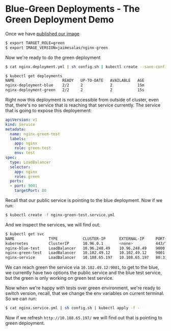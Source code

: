 # Blue-Green Deployments - The Green Deployment Demo

Once we have [published our image](./green/readme.md)

```bash
$ export TARGET_ROLE=green
$ export IMAGE_VERSION=jaimesalas/nginx-green
```

Now we're ready to do the green deployment

```bash
$ cat nginx.deployment.yml | sh config.sh | kubectl create --save-config -f -
```

```bash
$ kubectl get deployments
NAME                     READY   UP-TO-DATE   AVAILABLE   AGE
nginx-deployment-blue    2/2     2            2           15m
nginx-deployment-green   2/2     2            2           15s
```

Right now this deployment is not accessible from outside of cluster, even that, there's no service that is reaching that service currently. The service that is going to expose this deployement:

```yml
apiVersion: v1
kind: Service
metadata:
  name: nginx-green-test
  labels:
    app: nginx 
    role: green-test 
    env: test
spec:
  type: LoadBalancer
  selector:
    app: nginx 
    role: green
  ports:
  - port: 9001
    targetPort: 80
```

Recall that our public service is pointing to the blue deployment. Now if we run:

```bash
$ kubectl create -f nginx-green-test.service.yml
```

And we inspect the services, we will find out:

```bash
$ kubectl get svc
NAME               TYPE           CLUSTER-IP      EXTERNAL-IP     PORT(S)          AGE
kubernetes         ClusterIP      10.96.0.1       <none>          443/TCP          4d13h
nginx-blue-test    LoadBalancer   10.96.248.49    10.96.248.49    9000:31902/TCP   16m
nginx-green-test   LoadBalancer   10.102.49.12    10.102.49.12    9001:32117/TCP   13s
nginx-service      LoadBalancer   10.108.65.197   10.108.65.197   80:31661/TCP     20m
```

We can reach green the service via `10.102.49.12:9001`, to get to the blue, we currently have two options the public service and the blue test service, but the green is only working on green test service.

Now when we're happy with tests over green environment, we're ready to switch version, recall, that we change the env variables on current terminal. So we can run:

```bash
$ cat nginx.service.yml | sh config.sh | kubectl apply -f -
```

Now if we refresh `http://10.108.65.197/` we will find out that is pointing to green deployment.
